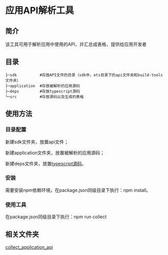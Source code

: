 # 应用API解析工具

## 简介

该工具可用于解析应用中使用的API，并汇总成表格，提供给应用开发者

## 目录

```
├─sdk          #存放API文件的目录（sdk中，ets目录下的api文件夹和build-tools文件夹）
├─application  #存放被解析的应用源码
├─deps         #存放typescript源码
└─src          #存放源码以及生成的表格
```

## 使用方法

### 目录配置

新建sdk文件夹，放置api文件；

新建application文件夹，放置被解析的应用源码；

新建deps文件夹，放置[typescript源码](https://gitee.com/openharmony/third_party_typescript/tree/master/build_package)。

### 安装

需要安装npm依赖环境，在package.json同级目录下执行：npm install。

### 使用工具

在package.json同级目录下执行：npm run collect

## 相关文件夹

[collect_application_api](https://gitee.com/openharmony/interface_sdk-js/tree/master/build-tools/collect_application_api)